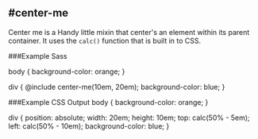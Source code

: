 #center-me
---
Center me is a Handy little mixin that center's an element within its parent container. It uses the ```calc()``` function that is built in to CSS.

###Example Sass

  body {
    background-color: orange;
  }

  div {
    @include center-me(10em, 20em);
    background-color: blue;
  }

###Example CSS Output
  body {
    background-color: orange;
  }

  div {
    position: absolute;
    width: 20em;
    height: 10em;
    top: calc(50% - 5em);
    left: calc(50% - 10em);
    background-color: blue;
  }
